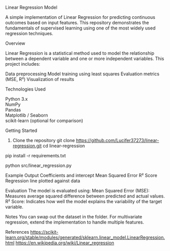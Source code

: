 Linear Regression Model

A simple implementation of Linear Regression for predicting continuous outcomes based on input features. This repository demonstrates the fundamentals of supervised learning using one of the most widely used regression techniques.

Overview

Linear Regression is a statistical method used to model the relationship between a dependent variable and one or more independent variables. This project includes:

Data preprocessing
Model training using least squares
Evaluation metrics (MSE, R²)
Visualization of results

Technologies Used

Python 3.x  
NumPy  
Pandas  
Matplotlib / Seaborn  
scikit-learn (optional for comparison)


Getting Started

1. Clone the repository
git clone https://github.com/Lucifer37273/linear-regression.git
cd linear-regression

pip install -r requirements.txt

python src/linear_regression.py   

 Example Output
Coefficients and intercept
Mean Squared Error
R² Score
Regression line plotted against data


Evaluation
The model is evaluated using:
Mean Squared Error (MSE): Measures average squared difference between predicted and actual values.
R² Score: Indicates how well the model explains the variability of the target variable.


Notes
You can swap out the dataset in the  folder.
For multivariate regression, extend the implementation to handle multiple features.

References
https://scikit-learn.org/stable/modules/generated/sklearn.linear_model.LinearRegression.html
https://en.wikipedia.org/wiki/Linear_regression





